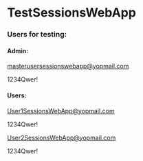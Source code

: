 # TestSessionsWebApp



### Users for testing:

#### Admin:

masterusersessionswebapp@yopmail.com

1234Qwer!



#### Users:

User1SessionsWebApp@yopmail.com

1234Qwer!

User2SessionsWebApp@yopmail.com

1234Qwer!
